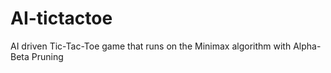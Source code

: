 # AI-tictactoe
AI driven Tic-Tac-Toe game that runs on the Minimax algorithm with Alpha-Beta Pruning
